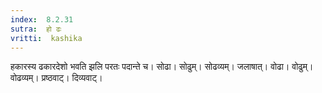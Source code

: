 ```yaml
---
index:  8.2.31
sutra:  हो ढः
vritti:  kashika 
---
```


हकारस्य ढकारदेशो भवति झलि परतः पदान्ते च। सोढा। सोढुम्। सोढव्यम्। जलाषात्। वोढा। वोढुम्। वोढव्यम्। प्रष्ठवाट्। दिव्यवाट्।

